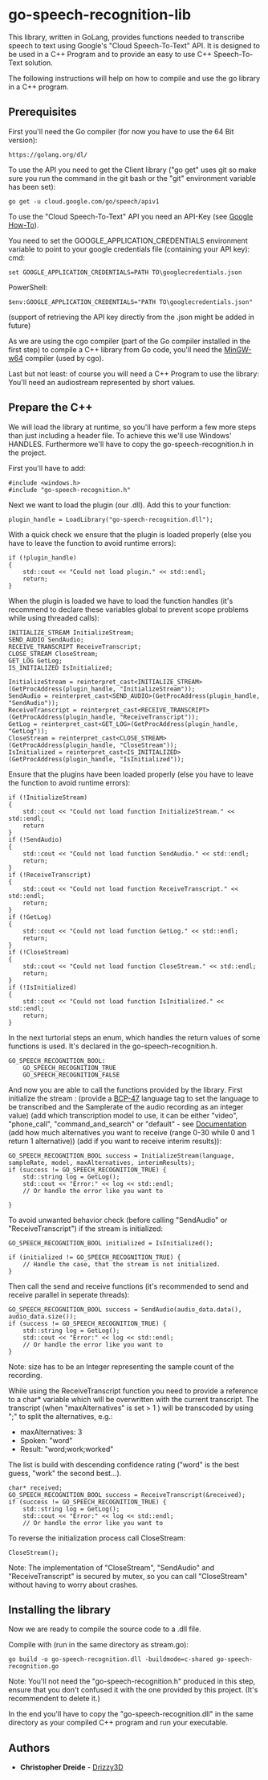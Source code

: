# go-speech-recognition-lib

This library, written in GoLang, provides functions needed to transcribe speech to text using Google's "Cloud Speech-To-Text" API.
It is designed to be used in a C++ Program and to provide an easy to use C++ Speech-To-Text solution.
	 


The following instructions will help on how to compile and use the go library in a C++ program.

## Prerequisites
	
First you'll need the Go compiler (for now you have to use the 64 Bit version):
```
https://golang.org/dl/
```

To use the API you need to get the Client library ("go get" uses git so make sure you run the command in the git bash or the "git" environment variable has been set):
```
go get -u cloud.google.com/go/speech/apiv1
```
	
To use the "Cloud Speech-To-Text" API you need an API-Key (see [Google How-To](https://cloud.google.com/speech-to-text/docs/quickstart-client-libraries#before-you-begin)).

You need to set the GOOGLE_APPLICATION_CREDENTIALS environment variable to point to your google credentials file (containing your API key):	
cmd:
```
set GOOGLE_APPLICATION_CREDENTIALS=PATH TO\googlecredentials.json
```
PowerShell:
```
$env:GOOGLE_APPLICATION_CREDENTIALS="PATH TO\googlecredentials.json"
```
(support of retrieving the API key directly from the .json might be added in future)

As we are using the cgo compiler (part of the Go compiler installed in the first step) to compile a C++ library  from Go code,
you'll need the [MinGW-w64](https://mingw-w64.org/doku.php/download) compiler (used by cgo).

	
Last but not least: of course you will need a C++ Program to use the library:
You'll need an audiostream represented by short values.
	
	
## Prepare the C++

We will load the library at runtime, so you'll have perform a few more steps than just including a header file.
To achieve this we'll use Windows' HANDLES.
Furthermore we'll have to copy the go-speech-recognition.h in the project.
	
First you'll have to add:
```
#include <windows.h>
#include "go-speech-recognition.h"
```
	
Next we want to load the plugin (our .dll). Add this to your function:
```
plugin_handle = LoadLibrary("go-speech-recognition.dll");
```
	
With a quick check we ensure that the plugin is loaded properly (else you have to leave the function to avoid runtime errors):
```
if (!plugin_handle)
{
	std::cout << "Could not load plugin." << std::endl;
	return;
}
```
	
When the plugin is loaded we have to load the function handles (it's recommend to declare these variables global to prevent scope problems while using threaded calls):

```
INITIALIZE_STREAM InitializeStream;
SEND_AUDIO SendAudio;
RECEIVE_TRANSCRIPT ReceiveTranscript;
CLOSE_STREAM CloseStream;
GET_LOG GetLog;
IS_INITIALIZED IsInitialized;
```					

```
InitializeStream = reinterpret_cast<INITIALIZE_STREAM>(GetProcAddress(plugin_handle, "InitializeStream"));
SendAudio = reinterpret_cast<SEND_AUDIO>(GetProcAddress(plugin_handle, "SendAudio"));
ReceiveTranscript = reinterpret_cast<RECEIVE_TRANSCRIPT>(GetProcAddress(plugin_handle, "ReceiveTranscript"));
GetLog = reinterpret_cast<GET_LOG>(GetProcAddress(plugin_handle, "GetLog"));
CloseStream = reinterpret_cast<CLOSE_STREAM>(GetProcAddress(plugin_handle, "CloseStream"));
IsInitialized = reinterpret_cast<IS_INITIALIZED>(GetProcAddress(plugin_handle, "IsInitialized"));
```					
	
Ensure that the plugins have been loaded properly (else you have to leave the function to avoid runtime errors):
```	
if (!InitializeStream)
{
	std::cout << "Could not load function InitializeStream." << std::endl;
	return
}
if (!SendAudio)
{
	std::cout << "Could not load function SendAudio." << std::endl;
	return;
}
if (!ReceiveTranscript)
{
	std::cout << "Could not load function ReceiveTranscript." << std::endl;
	return;
}
if (!GetLog)
{
	std::cout << "Could not load function GetLog." << std::endl;
	return;
}
if (!CloseStream)
{
	std::cout << "Could not load function CloseStream." << std::endl;
	return;
}
if (!IsInitialized)
{
	std::cout << "Could not load function IsInitialized." << std::endl;
	return;
}
```
	
In the next turtorial steps an enum, which handles the return values of some functions is used.
It's declared in the go-speech-recognition.h.
```
GO_SPEECH_RECOGNITION_BOOL:
	GO_SPEECH_RECOGNITION_TRUE
	GO_SPEECH_RECOGNITION_FALSE
```
	
	
	
	
And now you are able to call the functions provided by the library.
First initialize the stream :
(provide a [BCP-47](https://www.rfc-editor.org/rfc/bcp/bcp47.txt) language tag to set the language to be transcribed and the Samplerate of the audio recording as an integer value)
(add which transcription model to use, it can be either "video", "phone_call", "command_and_search" or "default" - see [Documentation](https://cloud.google.com/speech-to-text/docs/basics)
(add how much alternatives you want to receive (range 0-30 while 0 and 1 return 1 alternative))
(add if you want to receive interim results)):
```
GO_SPEECH_RECOGNITION_BOOL success = InitializeStream(language, sampleRate, model, maxAlternatives, interimResults);
if (success != GO_SPEECH_RECOGNITION_TRUE) {
	std::string log = GetLog();
	std::cout << "Error:" << log << std::endl;
	// Or handle the error like you want to

}
```


To avoid unwanted behavior check (before calling "SendAudio" or "ReceiveTranscript") if the stream is initialized:
```
GO_SPEECH_RECOGNITION_BOOL initialized = IsInitialized();

if (initialized != GO_SPEECH_RECOGNITION_TRUE) {
	// Handle the case, that the stream is not initialized.
}
```

Then call the send and receive functions (it's recommended to send and receive parallel in seperate threads):
```
GO_SPEECH_RECOGNITION_BOOL success = SendAudio(audio_data.data(), audio_data.size());
if (success != GO_SPEECH_RECOGNITION_TRUE) {
	std::string log = GetLog();
	std::cout << "Error:" << log << std::endl;
	// Or handle the error like you want to
}
```
Note: size has to be an Integer representing the sample count of the recording.



While using the ReceiveTranscript function you need to provide a reference to a char* variable which will be overwritten with the current transcript.
The transcript (when "maxAlternatives" is set > 1 ) will be transcoded by using ";" to split the alternatives, e.g.:

- maxAlternatives: 3
- Spoken: "word"
- Result: "word;work;worked"

The list is build with descending confidence rating ("word" is the best guess, "work" the second best...).

```
char* received; 
GO_SPEECH_RECOGNITION_BOOL success = ReceiveTranscript(&received);
if (success != GO_SPEECH_RECOGNITION_TRUE) {
	std::string log = GetLog();
	std::cout << "Error:" << log << std::endl;
	// Or handle the error like you want to
```


To reverse the initialization process call CloseStream:
```
CloseStream();
```
Note: The implementation of "CloseStream", "SendAudio" and "ReceiveTranscript" is secured by mutex, so you can call "CloseStream" without having to worry about crashes.

	
## Installing the library

Now we are ready to compile the source code to a .dll file.
	
Compile with (run in the same directory as stream.go): 
```
go build -o go-speech-recognition.dll -buildmode=c-shared go-speech-recognition.go
```
Note: 	You'll not need the "go-speech-recognition.h" produced in this step, ensure that you don't confused it with the one provided by this project. (It's recommendent to delete it.)
	
In the end you'll have to copy the "go-speech-recognition.dll" in the same directory as your compiled C++ program and run your executable.	
		

## Authors

* **Christopher Dreide** - [Drizzy3D](https://github.com/Drizzy3D)
